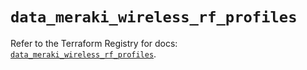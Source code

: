 # `data_meraki_wireless_rf_profiles`

Refer to the Terraform Registry for docs: [`data_meraki_wireless_rf_profiles`](https://registry.terraform.io/providers/ciscodevnet/meraki/1.7.1/docs/data-sources/wireless_rf_profiles).

